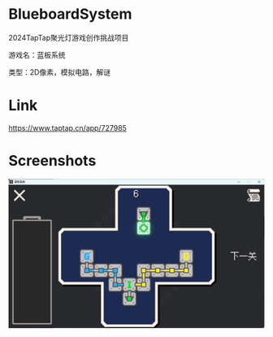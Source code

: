 # BlueboardSystem

2024TapTap聚光灯游戏创作挑战项目

游戏名：蓝板系统

类型：2D像素，模拟电路，解谜

# Link

https://www.taptap.cn/app/727985

# Screenshots

![6.png](.screenshots/6.png)
